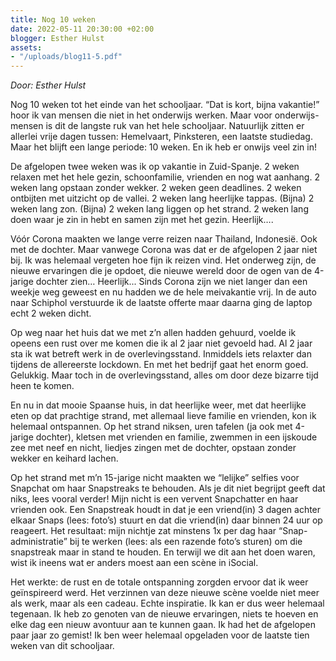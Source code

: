 ```yaml
---
title: Nog 10 weken
date: 2022-05-11 20:30:00 +02:00
blogger: Esther Hulst
assets:
- "/uploads/blog11-5.pdf"
---
```


*Door: Esther Hulst*

Nog 10 weken tot het einde van het schooljaar. “Dat is kort, bijna vakantie!” hoor ik van mensen die niet in het onderwijs werken. Maar voor onderwijs-mensen is dit de langste ruk van het hele schooljaar. Natuurlijk zitten er allerlei vrije dagen tussen: Hemelvaart, Pinksteren, een laatste studiedag. Maar het blijft een lange periode: 10 weken. En ik heb er onwijs veel zin in! 

De afgelopen twee weken was ik op vakantie in Zuid-Spanje. 2 weken relaxen met het hele gezin, schoonfamilie, vrienden en nog wat aanhang. 2 weken lang opstaan zonder wekker. 2 weken geen deadlines. 2 weken ontbijten met uitzicht op de vallei. 2 weken lang heerlijke tappas. (Bijna) 2 weken lang zon. (Bijna) 2 weken lang liggen op het strand. 2 weken lang doen waar je zin in hebt en samen zijn met het gezin. Heerlijk….

Vóór Corona maakten we lange verre reizen naar Thailand, Indonesië. Ook met de dochter. Maar vanwege Corona was dat er de afgelopen 2 jaar niet bij. Ik was helemaal vergeten hoe fijn ik reizen vind. Het onderweg zijn, de nieuwe ervaringen die je opdoet, die nieuwe wereld door de ogen van de 4-jarige dochter zien… Heerlijk... Sinds Corona zijn we niet langer dan een weekje weg geweest en nu hadden we de hele meivakantie vrij. In de auto naar Schiphol verstuurde ik de laatste offerte maar daarna ging de laptop echt 2 weken dicht. 

Op weg naar het huis dat we met z’n allen hadden gehuurd, voelde ik opeens een rust over me komen die ik al 2 jaar niet gevoeld had. Al 2 jaar sta ik wat betreft werk in de overlevingsstand. Inmiddels iets relaxter dan tijdens de allereerste lockdown. En met het bedrijf gaat het enorm goed. Gelukkig. Maar toch in de overlevingsstand, alles om door deze bizarre tijd heen te komen. 

En nu in dat mooie Spaanse huis, in dat heerlijke weer, met dat heerlijke eten op dat prachtige strand, met allemaal lieve familie en vrienden, kon ik helemaal ontspannen. Op het strand niksen, uren tafelen (ja ook met 4-jarige dochter), kletsen met vrienden en familie, zwemmen in een ijskoude zee met neef en nicht, liedjes zingen met de dochter, opstaan zonder wekker en keihard lachen. 

Op het strand met m’n 15-jarige nicht maakten we “lelijke” selfies voor Snapchat om haar Snapstreaks te behouden. Als je dit niet begrijpt geeft dat niks, lees vooral verder! Mijn nicht is een vervent Snapchatter en haar vrienden ook. Een Snapstreak houdt in dat je een vriend(in) 3 dagen achter elkaar Snaps (lees: foto’s) stuurt en dat die vriend(in) daar binnen 24 uur op reageert. Het resultaat: mijn nichtje zat minstens 1x per dag haar “Snap-administratie” bij te werken (lees: als een razende foto’s sturen) om die snapstreak maar in stand te houden. En terwijl we dit aan het doen waren, wist ik ineens wat er anders moest aan een scène in iSocial. 

Het werkte: de rust en de totale ontspanning zorgden ervoor dat ik weer geïnspireerd werd. Het verzinnen van deze nieuwe scène voelde niet meer als werk, maar als een cadeau. Echte inspiratie. Ik kan er dus weer helemaal tegenaan. Ik heb zo genoten van de nieuwe ervaringen, niets te hoeven en elke dag een nieuw avontuur aan te kunnen gaan. Ik had het de afgelopen paar jaar zo gemist! Ik ben weer helemaal opgeladen voor de laatste tien weken van dit schooljaar.
